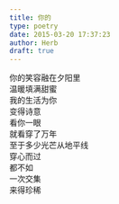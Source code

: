 ```yaml
---  
title: 你的  
type: poetry  
date: 2015-03-20 17:37:23  
author: Herb  
draft: true
---  
```

你的笑容融在夕阳里  
温暖填满甜蜜  
我的生活为你  
变得诗意  
看你一眼  
就看穿了万年  
至于多少光芒从地平线  
穿心而过  
都不如  
一次交集  
来得珍稀